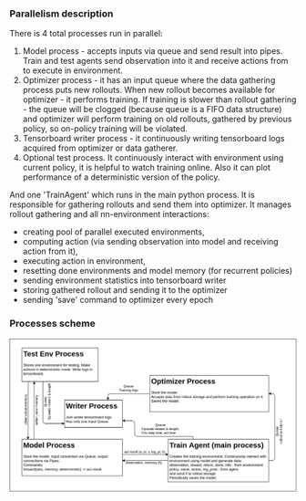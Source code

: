 ### Parallelism description

There is 4 total processes run in parallel:
1. Model process - accepts inputs via queue and send result into pipes.
Train and test agents send observation into it and receive actions from to execute in environment.
2. Optimizer process - it has an input queue where the data gathering process puts new rollouts.
When new rollout becomes available for optimizer - it performs training.
If training is slower than rollout gathering - the queue will be clogged (because queue is a FIFO data structure)
and optimizer will perform training on old rollouts, gathered by previous policy,
so on-policy training will be violated.
3. Tensorboard writer process - it continuously writing tensorboard logs acquired
from optimizer or data gatherer.
4. Optional test process. It continuously interact with environment using current policy,
it is helpful to watch training online. Also it can plot performance of a deterministic version of the policy.

And one 'TrainAgent' which runs in the main python process.
It is responsible for gathering rollouts and send them into optimizer.
It manages rollout gathering and all nn-environment interactions:
* creating pool of parallel executed environments, 
* computing action (via sending observation into model and receiving action from it),
* executing action in environment,
* resetting done environments and model memory (for recurrent policies)
* sending environment statistics into tensorboard writer
* storing gathered rollout and sending it to the optimizer
* sending 'save' command to optimizer every epoch

### Processes scheme
![scheme](scheme.png)
